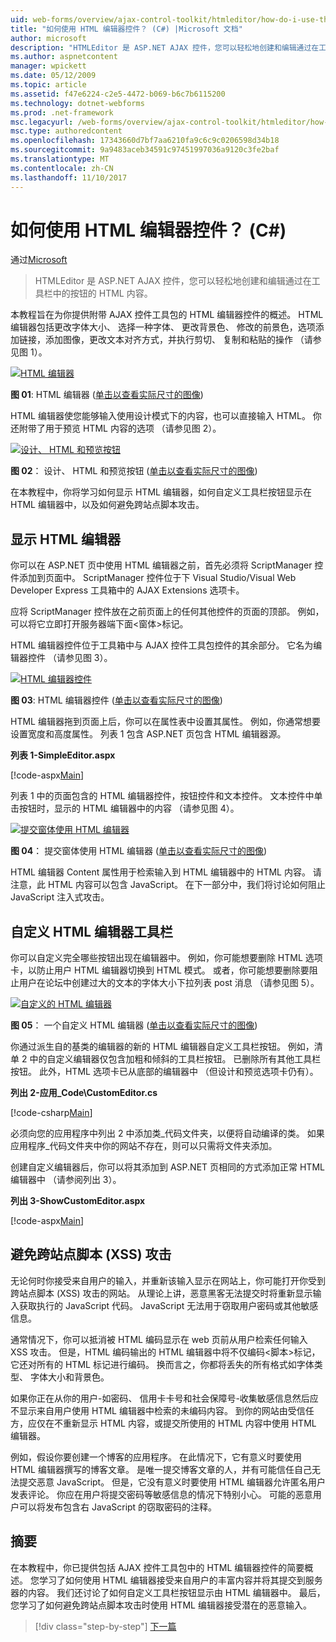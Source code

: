 ```yaml
---
uid: web-forms/overview/ajax-control-toolkit/htmleditor/how-do-i-use-the-html-editor-control-cs
title: "如何使用 HTML 编辑器控件？ (C#) |Microsoft 文档"
author: microsoft
description: "HTMLEditor 是 ASP.NET AJAX 控件，您可以轻松地创建和编辑通过在工具栏中的按钮的 HTML 内容。"
ms.author: aspnetcontent
manager: wpickett
ms.date: 05/12/2009
ms.topic: article
ms.assetid: f47e6224-c2e5-4472-b069-b6c7b6115200
ms.technology: dotnet-webforms
ms.prod: .net-framework
msc.legacyurl: /web-forms/overview/ajax-control-toolkit/htmleditor/how-do-i-use-the-html-editor-control-cs
msc.type: authoredcontent
ms.openlocfilehash: 17343660d7bf7aa6210fa9c6c9c0206598d34b18
ms.sourcegitcommit: 9a9483aceb34591c97451997036a9120c3fe2baf
ms.translationtype: MT
ms.contentlocale: zh-CN
ms.lasthandoff: 11/10/2017
---
```

<a name="how-do-i-use-the-html-editor-control-c"></a>如何使用 HTML 编辑器控件？ (C#)
====================
通过[Microsoft](https://github.com/microsoft)

> HTMLEditor 是 ASP.NET AJAX 控件，您可以轻松地创建和编辑通过在工具栏中的按钮的 HTML 内容。


本教程旨在为你提供附带 AJAX 控件工具包的 HTML 编辑器控件的概述。 HTML 编辑器包括更改字体大小、 选择一种字体、 更改背景色、 修改的前景色，选项添加链接，添加图像，更改文本对齐方式，并执行剪切、 复制和粘贴的操作 （请参见图 1）。


[![HTML 编辑器](how-do-i-use-the-html-editor-control-cs/_static/image1.jpg)](how-do-i-use-the-html-editor-control-cs/_static/image1.png)

**图 01**: HTML 编辑器 ([单击以查看实际尺寸的图像](how-do-i-use-the-html-editor-control-cs/_static/image2.png))


HTML 编辑器使您能够输入使用设计模式下的内容，也可以直接输入 HTML。 你还附带了用于预览 HTML 内容的选项 （请参见图 2）。


[![设计、 HTML 和预览按钮](how-do-i-use-the-html-editor-control-cs/_static/image2.jpg)](how-do-i-use-the-html-editor-control-cs/_static/image3.png)

**图 02**： 设计、 HTML 和预览按钮 ([单击以查看实际尺寸的图像](how-do-i-use-the-html-editor-control-cs/_static/image4.png))


在本教程中，你将学习如何显示 HTML 编辑器，如何自定义工具栏按钮显示在 HTML 编辑器中，以及如何避免跨站点脚本攻击。

## <a name="displaying-the-html-editor"></a>显示 HTML 编辑器

你可以在 ASP.NET 页中使用 HTML 编辑器之前，首先必须将 ScriptManager 控件添加到页面中。 ScriptManager 控件位于下 Visual Studio/Visual Web Developer Express 工具箱中的 AJAX Extensions 选项卡。

应将 ScriptManager 控件放在之前页面上的任何其他控件的页面的顶部。 例如，可以将它立即打开服务器端下面&lt;窗体&gt;标记。

HTML 编辑器控件位于工具箱中与 AJAX 控件工具包控件的其余部分。 它名为编辑器控件 （请参见图 3）。


[![HTML 编辑器控件](how-do-i-use-the-html-editor-control-cs/_static/image3.jpg)](how-do-i-use-the-html-editor-control-cs/_static/image5.png)

**图 03**: HTML 编辑器控件 ([单击以查看实际尺寸的图像](how-do-i-use-the-html-editor-control-cs/_static/image6.png))


HTML 编辑器拖到页面上后，你可以在属性表中设置其属性。 例如，你通常想要设置宽度和高度属性。 列表 1 包含 ASP.NET 页包含 HTML 编辑器源。

**列表 1-SimpleEditor.aspx**

[!code-aspx[Main](how-do-i-use-the-html-editor-control-cs/samples/sample1.aspx)]

列表 1 中的页面包含的 HTML 编辑器控件，按钮控件和文本控件。 文本控件中单击按钮时，显示的 HTML 编辑器中的内容 （请参见图 4）。


[![提交窗体使用 HTML 编辑器](how-do-i-use-the-html-editor-control-cs/_static/image4.jpg)](how-do-i-use-the-html-editor-control-cs/_static/image7.png)

**图 04**： 提交窗体使用 HTML 编辑器 ([单击以查看实际尺寸的图像](how-do-i-use-the-html-editor-control-cs/_static/image8.png))


HTML 编辑器 Content 属性用于检索输入到 HTML 编辑器中的 HTML 内容。 请注意，此 HTML 内容可以包含 JavaScript。 在下一部分中，我们将讨论如何阻止 JavaScript 注入式攻击。

## <a name="customizing-the-html-editor-toolbar"></a>自定义 HTML 编辑器工具栏

你可以自定义完全哪些按钮出现在编辑器中。 例如，你可能想要删除 HTML 选项卡，以防止用户 HTML 编辑器切换到 HTML 模式。 或者，你可能想要删除要阻止用户在论坛中创建过大的文本的字体大小下拉列表 post 消息 （请参见图 5）。


[![自定义的 HTML 编辑器](how-do-i-use-the-html-editor-control-cs/_static/image5.jpg)](how-do-i-use-the-html-editor-control-cs/_static/image9.png)

**图 05**： 一个自定义 HTML 编辑器 ([单击以查看实际尺寸的图像](how-do-i-use-the-html-editor-control-cs/_static/image10.png))


你通过派生自的基类的编辑器的新的 HTML 编辑器自定义工具栏按钮。 例如，清单 2 中的自定义编辑器仅包含加粗和倾斜的工具栏按钮。 已删除所有其他工具栏按钮。 此外，HTML 选项卡已从底部的编辑器中 （但设计和预览选项卡仍有）。

**列出 2-应用\_Code\CustomEditor.cs**

[!code-csharp[Main](how-do-i-use-the-html-editor-control-cs/samples/sample2.cs)]

必须向您的应用程序中列出 2 中添加类\_代码文件夹，以便将自动编译的类。 如果应用程序\_代码文件夹中你的网站不存在，则可以只需将文件夹添加。

创建自定义编辑器后，你可以将其添加到 ASP.NET 页相同的方式添加正常 HTML 编辑器中 （请参阅列出 3）。

**列出 3-ShowCustomEditor.aspx**

[!code-aspx[Main](how-do-i-use-the-html-editor-control-cs/samples/sample3.aspx)]

## <a name="avoiding-cross-site-scripting-xss-attacks"></a>避免跨站点脚本 (XSS) 攻击

无论何时你接受来自用户的输入，并重新该输入显示在网站上，你可能打开你受到跨站点脚本 (XSS) 攻击的网站。 从理论上讲，恶意黑客无法提交时将重新显示输入获取执行的 JavaScript 代码。 JavaScript 无法用于窃取用户密码或其他敏感信息。

通常情况下，你可以抵消被 HTML 编码显示在 web 页前从用户检索任何输入 XSS 攻击。 但是，HTML 编码输出的 HTML 编辑器中将不仅编码&lt;脚本&gt;标记，它还对所有的 HTML 标记进行编码。 换而言之，你都将丢失的所有格式如字体类型、 字体大小和背景色。

如果你正在从你的用户-如密码、 信用卡卡号和社会保障号-收集敏感信息然后应不显示来自用户使用 HTML 编辑器中检索的未编码内容。 到你的网站由受信任方，应仅在不重新显示 HTML 内容，或提交所使用的 HTML 内容中使用 HTML 编辑器。

例如，假设你要创建一个博客的应用程序。 在此情况下，它有意义时要使用 HTML 编辑器撰写的博客文章。 是唯一提交博客文章的人，并有可能信任自己无法提交恶意 JavaScript。 但是，它没有意义时要使用 HTML 编辑器允许匿名用户发表评论。 你应在用户将提交密码等敏感信息的情况下特别小心。 可能的恶意用户可以将发布包含右 JavaScript 的窃取密码的注释。

## <a name="summary"></a>摘要

在本教程中，你已提供包括 AJAX 控件工具包中的 HTML 编辑器控件的简要概述。 您学习了如何使用 HTML 编辑器接受来自用户的丰富内容并将其提交到服务器的内容。 我们还讨论了如何自定义工具栏按钮显示由 HTML 编辑器中。 最后，您学习了如何避免跨站点脚本攻击时使用 HTML 编辑器接受潜在的恶意输入。

>[!div class="step-by-step"]
[下一篇](how-do-i-use-the-html-editor-control-vb.md)
